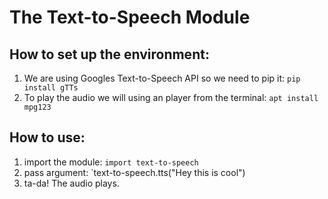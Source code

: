 # The Text-to-Speech Module

## How to set up the environment:
1. We are using Googles Text-to-Speech API so we need to pip it:
    `pip install gTTs`
2. To play the audio we will using an player from the terminal:
    `apt install mpg123`

## How to use:
1. import the module:
    `import text-to-speech`
2. pass argument:
    `text-to-speech.tts("Hey this is cool")
3. ta-da! The audio plays.